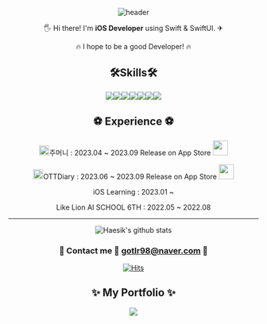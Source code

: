 
<div align=center>
  
![header](https://capsule-render.vercel.app/api?type=waving&color=gradient&customColorList=0,2,2,5,30&height=300&section=header&text=JangHaeSik&fontSize=50&descSize=30&rotate=5&animation=twinkling)
  
</div>

<div align=center>

🖐 Hi there! I'm **iOS Developer** using Swift & SwiftUI. ✈

🔥 I hope to be a good Developer! 🔥  

<h2 align="center">🛠Skills🛠</h1>

<div align="center"><img src="https://img.shields.io/badge/iOS-000000?style=for-the-badge&logo=iOS&logoColor=white"><img src="https://img.shields.io/badge/swift-F05138?style=for-the-badge&logo=swift&logoColor=white"><img src="https://img.shields.io/badge/Firebase-FFCA28?style=for-the-badge&logo=Firebase&logoColor=white"><img src="https://img.shields.io/badge/MySQL-4479A1?style=for-the-badge&logo=MySQL&logoColor=white"><img src="https://img.shields.io/badge/PostgreSQL-4169E1?style=for-the-badge&logo=PostgreSQL&logoColor=white"><img src="https://img.shields.io/badge/Python-3776AB?style=for-the-badge&logo=Python&logoColor=white"><img src="https://img.shields.io/badge/Realm-39477F?style=for-the-badge&logo=Realm&logoColor=white"></div>
  
 <h2 align="center">⚽️ Experience ⚽️</h1>

<img src="https://user-images.githubusercontent.com/71820857/268476924-81610c99-8a2c-4ddc-91d0-0b3155c24c2b.png" width=20, height=20>주머니 : 2023.04 ~ 2023.09  Release on App Store  <a href="https://apps.apple.com/app/id6466599350"><img src="https://user-images.githubusercontent.com/71820857/267849782-27d8b6ae-13de-484d-89b4-3dc0f94b0d44.png" width=30 height=30></a>

<img src="https://user-images.githubusercontent.com/71820857/267261559-74bf17ce-0e0b-43b8-8ea8-826003d8d8bf.png" width=20, height=20>OTTDiary : 2023.06 ~ 2023.09  Release on App Store  <a href="https://apps.apple.com/kr/app/ottdiary/id6465794081"><img src="https://user-images.githubusercontent.com/71820857/267849782-27d8b6ae-13de-484d-89b4-3dc0f94b0d44.png" width=30 height=30></a>

iOS Learning : 2023.01 ~
  
Like Lion AI SCHOOL 6TH : 2022.05 ~ 2022.08



---------------------

![Haesik's github stats](https://github-readme-stats.vercel.app/api?username=gotlr98&show_icons=true&color=#B897FF)
### 📩 Contact me 💨 gotlr98@naver.com 📩 

[![Hits](https://hits.seeyoufarm.com/api/count/incr/badge.svg?url=https%3A%2F%2Fgithub.com%2FMoomi98%2Fhit-counter&count_bg=%23628EED&title_bg=%23555555&icon=&icon_color=%23C4B2B2&title=hits&edge_flat=false)](https://hits.seeyoufarm.com)

## ✨ My Portfolio ✨
 <a href="https://www.notion.so/5642dfca5c7140118db3e4f636ce013e?pvs=4"><img src="https://img.shields.io/badge/Notion-000000?style=for-the-badge&logo=Notion&logoColor=#222222"></a>

</div>
